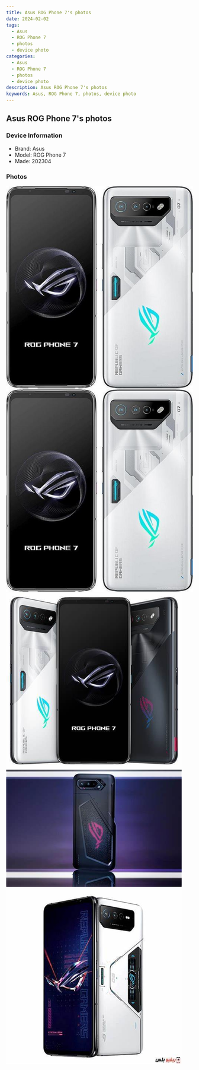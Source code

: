 ```yaml
---
title: Asus ROG Phone 7's photos
date: 2024-02-02
tags: 
  - Asus
  - ROG Phone 7
  - photos
  - device photo
categories: 
  - Asus
  - ROG Phone 7
  - photos
  - device photo
description: Asus ROG Phone 7's photos
keywords: Asus, ROG Phone 7, photos, device photo
---
```


## Asus ROG Phone 7's photos

### Device Information

- Brand: Asus
- Model: ROG Phone 7
- Made: 202304

### Photos

![/images/best-assets/devices/asus/asus-rog-phone-7/1.jpg](/images/best-assets/devices/asus/asus-rog-phone-7/1.jpg)
![/images/best-assets/devices/asus/asus-rog-phone-7/2.jpg](/images/best-assets/devices/asus/asus-rog-phone-7/2.jpg)
![/images/best-assets/devices/asus/asus-rog-phone-7/3.jpg](/images/best-assets/devices/asus/asus-rog-phone-7/3.jpg)
![/images/best-assets/devices/asus/asus-rog-phone-7/4.jpg](/images/best-assets/devices/asus/asus-rog-phone-7/4.jpg)
![/images/best-assets/devices/asus/asus-rog-phone-7/5.jpg](/images/best-assets/devices/asus/asus-rog-phone-7/5.jpg)
